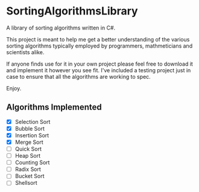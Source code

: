 # SortingAlgorithmsLibrary
A library of sorting algorithms written in C#.

This project is meant to help me get a better understanding of the various sorting algorithms typically employed by programmers, mathmeticians and scientists alike.

If anyone finds use for it in your own project please feel free to download it and implement it however you see fit. I've included a testing project just in case to ensure that all the algorithms are working to spec.

Enjoy.

## Algorithms Implemented

- [x] Selection Sort
- [x] Bubble Sort
- [x] Insertion Sort
- [x] Merge Sort
- [ ] Quick Sort
- [ ] Heap Sort
- [ ] Counting Sort
- [ ] Radix Sort
- [ ] Bucket Sort
- [ ] Shellsort
